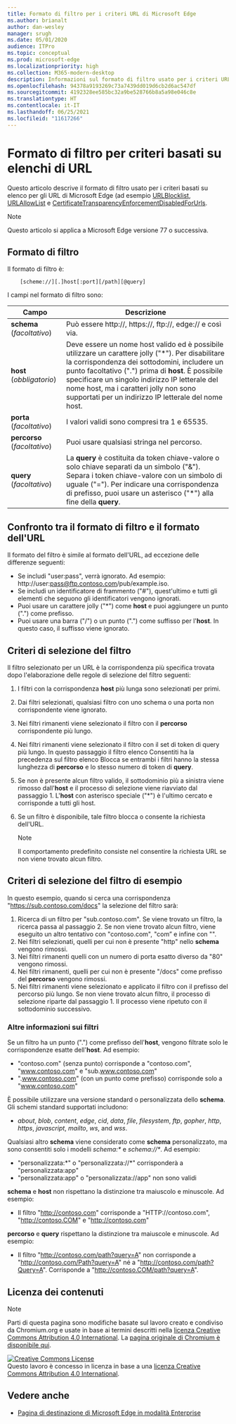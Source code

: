 ```yaml
---
title: Formato di filtro per i criteri URL di Microsoft Edge
ms.author: brianalt
author: dan-wesley
manager: srugh
ms.date: 05/01/2020
audience: ITPro
ms.topic: conceptual
ms.prod: microsoft-edge
ms.localizationpriority: high
ms.collection: M365-modern-desktop
description: Informazioni sul formato di filtro usato per i criteri URLBlocklist e URLAllowlist di Microsoft Edge.
ms.openlocfilehash: 94378a9193269c73a7439dd019d6cb2d6ac547df
ms.sourcegitcommit: 4192328ee585bc32a9be528766b8a5a98e046c8e
ms.translationtype: HT
ms.contentlocale: it-IT
ms.lasthandoff: 06/25/2021
ms.locfileid: "11617266"
---
```

# <a name="filter-format-for-url-list-based-policies"></a>Formato di filtro per criteri basati su elenchi di URL

Questo articolo descrive il formato di filtro usato per i criteri basati su elenco per gli URL di Microsoft Edge (ad esempio [URLBlocklist](microsoft-edge-policies.md#urlblocklist), [URLAllowList](microsoft-edge-policies.md#urlallowlist) e [CertificateTransparencyEnforcementDisabledForUrls](microsoft-edge-policies.md#certificatetransparencyenforcementdisabledforurls).

> [!NOTE]
> Questo articolo si applica a Microsoft Edge versione 77 o successiva.

## <a name="the-filter-format"></a>Formato di filtro

Il formato di filtro è:

```
    [scheme://][.]host[:port][/path][@query]
```

I campi nel formato di filtro sono:

| Campo | Descrizione |
| --- | --- |
| **schema** (*facoltativo*) | Può essere http://, https://, ftp://, edge:// e così via. |
| **host** (*obbligatorio*) | Deve essere un nome host valido ed è possibile utilizzare un carattere jolly ("\*"). Per disabilitare la corrispondenza dei sottodomini, includere un punto facoltativo (".") prima di **host**. È possibile specificare un singolo indirizzo IP letterale del nome host, ma i caratteri jolly non sono supportati per un indirizzo IP letterale del nome host. |
| **porta** (*facoltativo*) | I valori validi sono compresi tra 1 e 65535. |
| **percorso** (*facoltativo*) | Puoi usare qualsiasi stringa nel percorso. |
| **query** (*facoltativo*) | La **query** è costituita da token chiave-valore o solo chiave separati da un simbolo ("&"). Separa i token chiave-valore con un simbolo di uguale ("="). Per indicare una corrispondenza di prefisso, puoi usare un asterisco ("\*") alla fine della **query**. |

## <a name="comparing-the-filter-format-to-the-url-format"></a>Confronto tra il formato di filtro e il formato dell'URL

Il formato del filtro è simile al formato dell'URL, ad eccezione delle differenze seguenti:

- Se includi "user:pass", verrà ignorato. Ad esempio: http://user:pass@ftp.contoso.com/pub/example.iso.
- Se includi un identificatore di frammento ("#"), quest'ultimo e tutti gli elementi che seguono gli identificatori vengono ignorati.
- Puoi usare un carattere jolly ("*") come **host** e puoi aggiungere un punto (".") come prefisso.
- Puoi usare una barra ("/") o un punto (".") come suffisso per l'**host**. In questo caso, il suffisso viene ignorato.

## <a name="filter-selection-criteria"></a>Criteri di selezione del filtro

Il filtro selezionato per un URL è la corrispondenza più specifica trovata dopo l'elaborazione delle regole di selezione del filtro seguenti:

1. I filtri con la corrispondenza **host** più lunga sono selezionati per primi.
2. Dai filtri selezionati, qualsiasi filtro con uno schema o una porta non corrispondente viene ignorato.
3. Nei filtri rimanenti viene selezionato il filtro con il **percorso** corrispondente più lungo.
4. Nei filtri rimanenti viene selezionato il filtro con il set di token di query più lungo. In questo passaggio il filtro elenco Consentiti ha la precedenza sul filtro elenco Blocca se entrambi i filtri hanno la stessa lunghezza di **percorso** e lo stesso numero di token di **query**.
5. Se non è presente alcun filtro valido, il sottodominio più a sinistra viene rimosso dall'**host** e il processo di selezione viene riavviato dal passaggio 1. L'**host** con asterisco speciale ("*") è l'ultimo cercato e corrisponde a tutti gli host.
6. Se un filtro è disponibile, tale filtro blocca o consente la richiesta dell'URL.

   >[!NOTE]
   >Il comportamento predefinito consiste nel consentire la richiesta URL se non viene trovato alcun filtro.

## <a name="example-filter-selection-criteria"></a>Criteri di selezione del filtro di esempio

In questo esempio, quando si cerca una corrispondenza "https://sub.contoso.com/docs" la selezione del filtro sarà:

1. Ricerca di un filtro per "sub.contoso.com". Se viene trovato un filtro, la ricerca passa al passaggio 2. Se non viene trovato alcun filtro, viene eseguito un altro tentativo con "contoso.com", "com” e infine con "".
2. Nei filtri selezionati, quelli per cui non è presente "http" nello **schema** vengono rimossi.
3. Nei filtri rimanenti quelli con un numero di porta esatto diverso da "80" vengono rimossi.
4. Nei filtri rimanenti, quelli per cui non è presente "/docs" come prefisso del **percorso** vengono rimossi.
5. Nei filtri rimanenti viene selezionato e applicato il filtro con il prefisso del percorso più lungo. Se non viene trovato alcun filtro, il processo di selezione riparte dal passaggio 1. Il processo viene ripetuto con il sottodominio successivo.

### <a name="additional-filter-information"></a>Altre informazioni sui filtri

Se un filtro ha un punto (".") come prefisso dell'**host**, vengono filtrate solo le corrispondenze esatte dell'**host**. Ad esempio:

- "contoso.com" (senza punto) corrisponde a "contoso.com", "www.contoso.com" e "sub.www.contoso.com"
- ".www.contoso.com" (con un punto come prefisso) corrisponde solo a "www.contoso.com"

È possibile utilizzare una versione standard o personalizzata dello **schema**. Gli schemi standard supportati includono:

- _about_, _blob_, _content_, _edge_, _cid_, _data_, _file_, _filesystem_, _ftp_, _gopher_, _http_, _https_, _javascript_, _mailto_, _ws_, and _wss_.

Qualsiasi altro **schema** viene considerato come **schema** personalizzato, ma sono consentiti solo i modelli _schema:*_ e _schema://*_. Ad esempio:

- "personalizzata:\*" o "personalizzata://\*" corrisponderà a "personalizzata:app"
- "personalizzata:app" o "personalizzata://app" non sono validi

**schema** e **host** non rispettano la distinzione tra maiuscolo e minuscole. Ad esempio:

- Il filtro "http://contoso.com" corrisponde a "HTTP://contoso.com", "http://contoso.COM" e "http://contoso.com"

**percorso** e **query** rispettano la distinzione tra maiuscole e minuscole. Ad esempio:

- Il filtro "http://contoso.com/path?query=A" non corrisponde a "http://contoso.com/Path?query=A" né a "http://contoso.com/path?Query=A". Corrisponde a "http://contoso.COM/path?query=A".

## <a name="content-license"></a>Licenza dei contenuti

> [!NOTE]
> Parti di questa pagina sono modifiche basate sul lavoro creato e condiviso da Chromium.org e usate in base ai termini descritti nella [licenza Creative Commons Attribution 4.0 International](http://creativecommons.org/licenses/by/4.0/). La [pagina originale di Chromium è disponibile qui](https://www.chromium.org/administrators/url-blacklist-filter-format).
  
<a rel="license" href="http://creativecommons.org/licenses/by/4.0/"><img alt="Creative Commons License" style="border-width:0" src="https://i.creativecommons.org/l/by/4.0/88x31.png" /></a><br />Questo lavoro è concesso in licenza in base a una <a rel="license" href="http://creativecommons.org/licenses/by/4.0/">licenza Creative Commons Attribution 4.0 International</a>.

## <a name="see-also"></a>Vedere anche

- [Pagina di destinazione di Microsoft Edge in modalità Enterprise](https://aka.ms/EdgeEnterprise)
